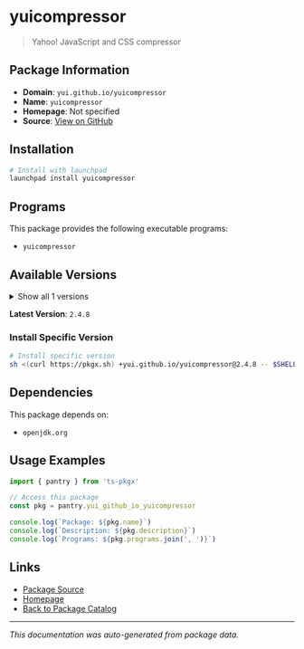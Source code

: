 # yuicompressor

> Yahoo! JavaScript and CSS compressor

## Package Information

- **Domain**: `yui.github.io/yuicompressor`
- **Name**: `yuicompressor`
- **Homepage**: Not specified
- **Source**: [View on GitHub](https://github.com/pkgxdev/pantry/tree/main/projects/yui.github.io/yuicompressor/package.yml)

## Installation

```bash
# Install with launchpad
launchpad install yuicompressor
```

## Programs

This package provides the following executable programs:

- `yuicompressor`

## Available Versions

<details>
<summary>Show all 1 versions</summary>

- `2.4.8`

</details>

**Latest Version**: `2.4.8`

### Install Specific Version

```bash
# Install specific version
sh <(curl https://pkgx.sh) +yui.github.io/yuicompressor@2.4.8 -- $SHELL -i
```

## Dependencies

This package depends on:

- `openjdk.org`

## Usage Examples

```typescript
import { pantry } from 'ts-pkgx'

// Access this package
const pkg = pantry.yui_github_io_yuicompressor

console.log(`Package: ${pkg.name}`)
console.log(`Description: ${pkg.description}`)
console.log(`Programs: ${pkg.programs.join(', ')}`)
```

## Links

- [Package Source](https://github.com/pkgxdev/pantry/tree/main/projects/yui.github.io/yuicompressor/package.yml)
- [Homepage](#)
- [Back to Package Catalog](../package-catalog.md)

---

*This documentation was auto-generated from package data.*
